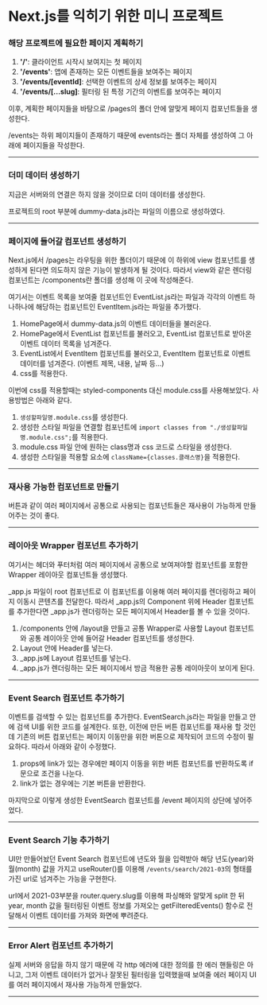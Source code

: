 # Next.js를 익히기 위한 미니 프로젝트

### 해당 프로젝트에 필요한 페이지 계획하기

1. **'/'**: 클라이언트 시작시 보여지는 첫 페이지
2. **'/events'**: 앱에 존재하는 모든 이벤트들을 보여주는 페이지
3. **'/events/[eventId]**: 선택한 이벤트의 상세 정보를 보여주는 페이지
4. **'/events/[...slug]**: 필터링 된 특정 기간의 이벤트를 보여주는 페이지

이후, 계획한 페이지들을 바탕으로 /pages의 폴더 안에 알맞게 페이지 컴포넌트들을 생성한다.

/events는 하위 페이지들이 존재하기 때문에 events라는 폴더 자체를 생성하여 그 아래에 페이지들을 작성한다.

---

### 더미 데이터 생성하기

지금은 서버와의 연결은 하지 않을 것이므로 더미 데이터를 생성한다.

프로젝트의 root 부분에 dummy-data.js라는 파일의 이름으로 생성하였다.

---

### 페이지에 들어갈 컴포넌트 생성하기

Next.js에서 /pages는 라우팅을 위한 폴더이기 때문에 이 하위에 view 컴포넌트를 생성하게 된다면 의도하지 않은 기능이 발생하게 될 것이다. 따라서 view와 같은 렌더링 컴포넌트는 /components란 폴더를 생성해 이 곳에 작성해준다.

여기서는 이벤트 목록을 보여줄 컴포넌트인 EventList.js라는 파일과 각각의 이벤트 하나하나에 해당하는 컴포넌트인 EventItem.js라는 파일을 추가했다.

1. HomePage에서 dummy-data.js의 이벤트 데이터들을 불러온다.
2. HomePage에서 EventList 컴포넌트를 불러오고, EventList 컴포넌트로 받아온 이벤트 데이터 목록을 넘겨준다.
3. EventList에서 EventItem 컴포넌트를 불러오고, EventItem 컴포넌트로 이벤트 데이터를 넘겨준다. (이벤트 제목, 내용, 날짜 등...)
4. css를 적용한다.

이번에 css를 적용할때는 styled-components 대신 module.css를 사용해보았다. 사용방법은 아래와 같다.

1. `생성할파일명.module.css`를 생성한다.
2. 생성한 스타일 파일을 연결할 컴포넌트에 `import classes from "./생성할파일명.module.css";`를 적용한다.
3. module.css 파일 안에 원하는 class명과 css 코드로 스타일을 생성한다.
4. 생성한 스타일을 적용할 요소에 `className={classes.클래스명}`을 적용한다.

---

### 재사용 가능한 컴포넌트로 만들기

버튼과 같이 여러 페이지에서 공통으로 사용되는 컴포넌트들은 재사용이 가능하게 만들어주는 것이 좋다.

---

### 레이아웃 Wrapper 컴포넌트 추가하기

여기서는 헤더와 푸터처럼 여러 페이지에서 공통으로 보여져야할 컴포넌트를 포함한 Wrapper 레이아웃 컴포넌트들 생성했다.

\_app.js 파일이 root 컴포넌트로 이 컴포넌트를 이용해 여러 페이지를 렌더링하고 페이지 이동시 콘텐츠를 전달한다. 따라서 \_app.js의 Component 위에 Header 컴포넌트를 추가한다면 \_app.js가 렌더링하는 모든 페이지에서 Header를 볼 수 있을 것이다.

1. /components 안에 /layout을 만들고 공통 Wrapper로 사용할 Layout 컴포넌트와 공통 레이아웃 안에 들어갈 Header 컴포넌트를 생성한다.
2. Layout 안에 Header를 넣는다.
3. \_app.js에 Layout 컴포넌트를 넣는다.
4. \_app.js가 렌더링하는 모든 페이지에서 방금 적용한 공통 레이아웃이 보이게 된다.

---

### Event Search 컴포넌트 추가하기

이벤트를 검색할 수 있는 컴포넌트를 추가한다. EventSearch.js라는 파일을 만들고 안에 검색 UI를 위한 코드를 설계한다.
또한, 이전에 만든 버튼 컴포넌트를 재사용 할 것인데 기존의 버튼 컴포넌트는 페이지 이동만을 위한 버톤으로 제작되어 코드의 수정이 필요하다.
따라서 아래와 같이 수정했다.

1. props에 link가 있는 경우에만 페이지 이동을 위한 버튼 컴포넌트를 반환하도록 if문으로 조건을 나눈다.
2. link가 없는 경우에는 기본 버튼을 반환한다.

마지막으로 이렇게 생성한 EventSearch 컴포넌트를 /event 페이지의 상단에 넣어주었다.

---

### Event Search 기능 추가하기

UI만 만들어놨던 Event Search 컴포넌트에 년도와 월을 입력받아 해당 년도(year)와 월(month) 값을 가지고 useRouter()를 이용해 `/events/search/2021-03`의 형태를 가진 url로 넘겨주는 가능을 구현한다.

url에서 2021-03부분을 router.query.slug를 이용해 파싱해와 알맞게 split 한 뒤 year, month 값을 필터링된 이벤트 정보를 가져오는 getFilteredEvents() 함수로 전달해서 이벤트 데이터를 가져와 화면에 뿌려준다.

---

### Error Alert 컴포넌트 추가하기

실제 서버와 응답을 하지 않기 때문에 각 http 에러에 대한 정의를 한 에러 핸들링은 아니고, 그저 이벤트 데이터가 없거나 잘못된 필터링을 입력했을때 보여줄 에러 페이지 UI를 여러 페이지에서 재사용 가능하게 만들었다.

---
